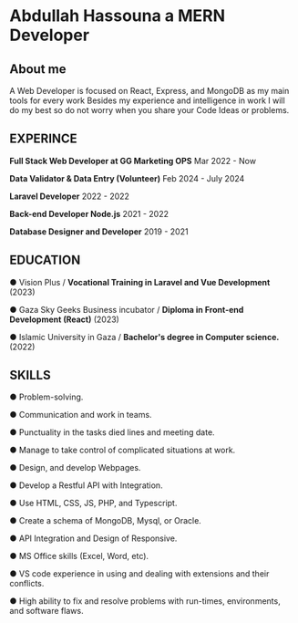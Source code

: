 
# Abdullah Hassouna a MERN Developer

## About me

A Web Developer is focused on React, Express, and MongoDB as my main tools for every work Besides my experience and intelligence in work I will do my best so do not worry when you share your Code Ideas or problems.
## EXPERINCE

**Full Stack Web Developer at GG Marketing OPS** Mar 2022 - Now

**Data Validator & Data Entry (Volunteer)** Feb 2024 - July 2024

**Laravel Developer**    2022 - 2022

**Back-end Developer Node.js** 2021 - 2022

**Database Designer and Developer** 2019 - 2021

## EDUCATION
●	Vision Plus / **Vocational Training in Laravel and Vue Development** (2023)

●	Gaza Sky Geeks Business incubator /
**Diploma in Front-end Development (React)** (2023)

●	Islamic University in Gaza /
**Bachelor's degree in Computer science.** (2022)

## SKILLS

●	Problem-solving.

●	Communication and work in teams.

●	Punctuality in the tasks died lines and meeting date.

●	Manage to take control of complicated situations at work.

●	Design, and develop Webpages.

●	Develop a Restful API with Integration.

●	Use HTML, CSS, JS, PHP, and Typescript.

●	Create a schema of MongoDB, Mysql, or Oracle.

●	API Integration and Design of Responsive.

●	MS Office skills (Excel, Word, etc).

●	VS code experience in using and dealing with extensions and their conflicts.

●	High ability to fix and resolve problems with run-times, environments, and software flaws. 
